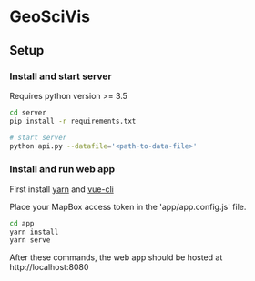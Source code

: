 # GeoSciVis

## Setup

### Install and start server
Requires python version >= 3.5
```bash
cd server
pip install -r requirements.txt

# start server
python api.py --datafile='<path-to-data-file>'
```

### Install and run web app

First install [yarn](https://yarnpkg.com/lang/en/docs/cli/install/) and [vue-cli](https://cli.vuejs.org/guide/installation.html)

Place your MapBox access token in the 'app/app.config.js' file.

```bash
cd app
yarn install
yarn serve
```

After these commands, the web app should be hosted at http://localhost:8080
